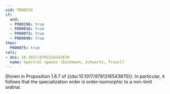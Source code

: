 ```yaml
---
uid: T000554
if:
  and:
  - P000196: true
  - P000016: true
  - P000073: true
  - P000090: true
then:
  P000075: true
refs:
- doi: 10.1017/9781316543870
  name: Spectral spaces (Dickmann, Schwartz, Tressl)
---
```

Shown in Proposition 1.6.7 of {{doi:10.1017/9781316543870}}. In particular, it follows that the specialization order is order-isomorphic to a non-limit ordinal.
